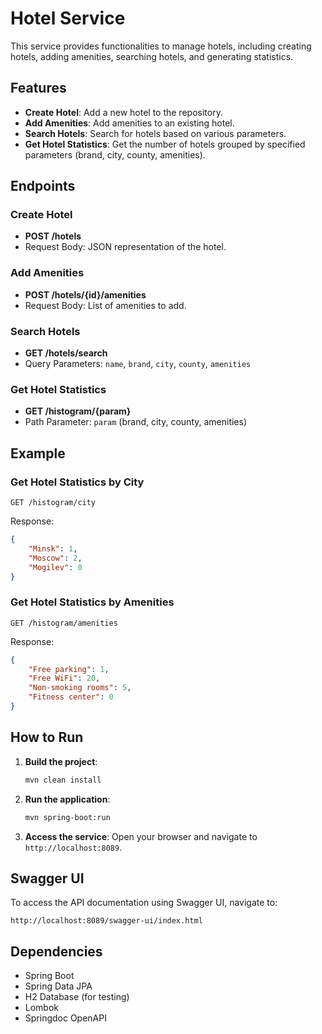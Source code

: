 # Hotel Service

This service provides functionalities to manage hotels, including creating hotels, adding amenities, searching hotels, and generating statistics.

## Features

- **Create Hotel**: Add a new hotel to the repository.
- **Add Amenities**: Add amenities to an existing hotel.
- **Search Hotels**: Search for hotels based on various parameters.
- **Get Hotel Statistics**: Get the number of hotels grouped by specified parameters (brand, city, county, amenities).

## Endpoints

### Create Hotel

- **POST /hotels**
- Request Body: JSON representation of the hotel.

### Add Amenities

- **POST /hotels/{id}/amenities**
- Request Body: List of amenities to add.

### Search Hotels

- **GET /hotels/search**
- Query Parameters: `name`, `brand`, `city`, `county`, `amenities`

### Get Hotel Statistics

- **GET /histogram/{param}**
- Path Parameter: `param` (brand, city, county, amenities)

## Example

### Get Hotel Statistics by City

```
GET /histogram/city
```

Response:
```json
{
    "Minsk": 1,
    "Moscow": 2,
    "Mogilev": 0
}
```

### Get Hotel Statistics by Amenities

```
GET /histogram/amenities
```

Response:
```json
{
    "Free parking": 1,
    "Free WiFi": 20,
    "Non-smoking rooms": 5,
    "Fitness center": 0
}
```

## How to Run

1. **Build the project**:
    ```sh
    mvn clean install
    ```

2. **Run the application**:
    ```sh
    mvn spring-boot:run
    ```

3. **Access the service**:
    Open your browser and navigate to `http://localhost:8089`.

## Swagger UI

To access the API documentation using Swagger UI, navigate to:
```
http://localhost:8089/swagger-ui/index.html
```

## Dependencies

- Spring Boot
- Spring Data JPA
- H2 Database (for testing)
- Lombok
- Springdoc OpenAPI

